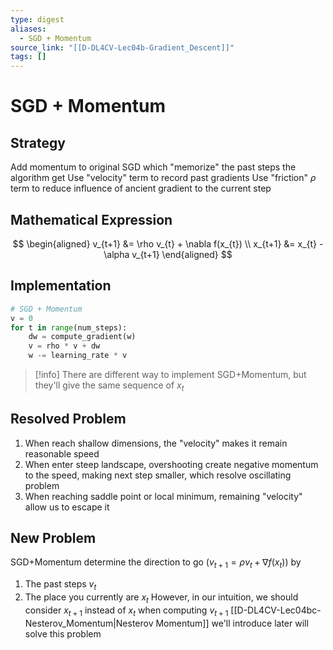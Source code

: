```yaml
---
type: digest
aliases:
  - SGD + Momentum
source_link: "[[D-DL4CV-Lec04b-Gradient_Descent]]"
tags: []
---
```

# SGD + Momentum
## Strategy

Add momentum to original SGD which "memorize" the past steps the algorithm get
Use "velocity" term to record past gradients
Use "friction" $\rho$ term to reduce influence of ancient gradient to the current step

## Mathematical Expression
$$
\begin{aligned}
v_{t+1} &= \rho v_{t} + \nabla f(x_{t}) \\
x_{t+1} &= x_{t} - \alpha v_{t+1}
\end{aligned}
$$
## Implementation

```python
# SGD + Momentum
v = 0
for t in range(num_steps):
	dw = compute_gradient(w)
	v = rho * v + dw
	w -= learning_rate * v
```

> [!info] There are different way to implement SGD+Momentum, but they'll give the same sequence of $x_{t}$

## Resolved Problem

1. When reach shallow dimensions, the "velocity" makes it remain reasonable speed
2. When enter steep landscape, overshooting create negative momentum to the speed, making next step smaller, which resolve oscillating problem
3. When reaching saddle point or local minimum, remaining "velocity" allow us to escape it

## New Problem

SGD+Momentum determine the direction to go ($v_{t+1}=\rho v_{t}+\nabla f(x_{t})$) by
1. The past steps $v_{t}$
2. The place you currently are $x_{t}$
However, in our intuition, we should consider $x_{t+1}$ instead of $x_{t}$ when computing $v_{t+1}$
[[D-DL4CV-Lec04bc-Nesterov_Momentum|Nesterov Momentum]] we'll introduce later will solve this problem